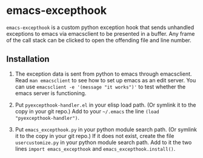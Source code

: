 emacs-excepthook
================

`emacs-excepthook` is a custom python exception hook that sends unhandled exceptions to emacs via emacsclient to be presented in a buffer. Any frame of the call stack can be clicked to open the offending file and line number.

Installation
------------

1. The exception data is sent from python to emacs through emacsclient. Read `man emacsclient` to see how to set up emacs as an edit server. You can use `emacsclient -e '(message "it works")'` to test whether the emacs server is functioning.

2. Put `pyexcepthook-handler.el` in your elisp load path. (Or symlink it to the copy in your git repo.) Add  to your `~/.emacs` the line `(load "pyexcepthook-handler")`.

3. Put `emacs_excepthook.py` in your python module search path. (Or symlink it to the copy in your git repo.) If it does not exist, create the file `usercustomize.py` in your python module search path. Add to it the two lines `import emacs_excepthook` and `emacs_excepthook.install()`.
